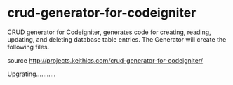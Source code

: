 crud-generator-for-codeigniter
==============================

CRUD generator for Codeigniter, generates code for creating, reading, updating, and deleting database table entries.
The Generator will create the following files.


source http://projects.keithics.com/crud-generator-for-codeigniter/

Upgrating...........




